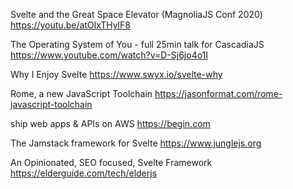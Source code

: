 Svelte and the Great Space Elevator (MagnoliaJS Conf 2020) https://youtu.be/atOIxTHylF8

The Operating System of You - full 25min talk for CascadiaJS https://www.youtube.com/watch?v=D-Sj6jo4o1I

Why I Enjoy Svelte https://www.swyx.io/svelte-why

Rome, a new JavaScript Toolchain https://jasonformat.com/rome-javascript-toolchain

ship web apps & APIs on AWS https://begin.com

The Jamstack framework for Svelte https://www.junglejs.org

An Opinionated, SEO focused, Svelte Framework https://elderguide.com/tech/elderjs
